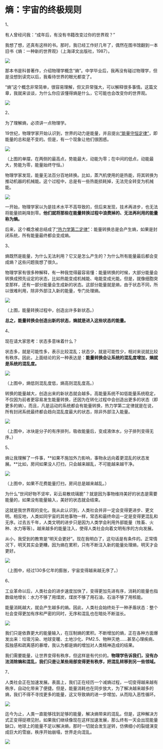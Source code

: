 # 熵：宇宙的终极规则

1、

有人曾经问我：“成年后，有没有书籍改变过你的世界观？”

我想了想，还真有这样的书。那时，我已经工作好几年了，偶然在图书馆翻到一本旧书《熵：一种新的世界观》（上海译文出版社，1987）。

![](http://www.ruanyifeng.com/blogimg/asset/2017/bg2017042401.jpg)

那本书是科普著作，介绍物理学概念“熵”。中学毕业后，我再没有碰过物理学，但是没想到读完以后，我看待世界的眼光都变了。

“熵”这个概念非常简单，很容易理解，但又异常强大，可以解释很多事情。这篇文章，我就来谈谈，为什么你应该懂得熵是什么，它可能也会改变你的世界观。

![](http://www.ruanyifeng.com/blogimg/asset/2017/bg2017042402.png)

2、

为了理解熵，必须讲一点物理学。

19世纪，物理学家开始认识到，世界的动力是能量，并且提出[“能量守恒定律”](https://zh.wikipedia.org/wiki/%E8%83%BD%E9%87%8F%E5%AE%88%E6%81%92%E5%AE%9A%E5%BE%8B)，即能量的总和是不变的。但是，有一个现象让他们很困惑。

![](http://www.ruanyifeng.com/blogimg/asset/2017/bg2017042403.jpg)

（上图的单摆，在两侧的最高点，势能最大，动能为零；在中间的低点，动能最大，势能为零，能量始终守恒。）

物理学家发现，能量无法百分百地转换。比如，蒸汽机使用的是热能，将其转换为推动机器的机械能。这个过程中，总是有一些热能损耗掉，无法完全转变为机械能。

![](http://www.ruanyifeng.com/blogimg/asset/2017/bg2017042404.png)

一开始，物理学家以为是技术水平不高导致的，但后来发现，技术再进步，也无法将能量损耗降到零。**他们就将那些在能量转换过程中浪费掉的、无法再利用的能量称为熵。**

后来，这个概念被总结成了[“热力学第二定律”](https://zh.wikipedia.org/wiki/%E7%83%AD%E5%8A%9B%E5%AD%A6%E7%AC%AC%E4%BA%8C%E5%AE%9A%E5%BE%8B)：能量转换总是会产生熵，如果是封闭系统，所有能量最终都会变成熵。

3、

熵既然是能量，为什么无法利用？它又是怎么产生的？为什么所有能量最后都会变成熵？这些问题我想了很久。

物理学家有很多种解释，有一种我觉得最容易懂：能量转换的时候，大部分能量会转换成预先设定的状态，比如热能变成机械能、电能变成光能。但是，就像细胞突变那样，还有一部分能量会生成新的状态。这部分能量就是熵，由于状态不同，所以很难利用，除非外部注入新的能量，专门处理熵。

![](http://www.ruanyifeng.com/blogimg/asset/2017/bg2017042405.jpg)

（上图，能量转换过程中，创造出许多新状态。）

**总之，能量转换会创造出新的状态，熵就是进入这些状态的能量。**

4、

现在请大家思考：状态多意味着什么？

状态多，就是可能性多，表示比较混乱；状态少，就是可能性少，相对来说就比较有秩序。因此，上面结论的另一种表达是：**能量转换会让系统的混乱度增加，熵就是系统的混乱度。**

![](http://www.ruanyifeng.com/blogimg/asset/2017/bg2017042406.png)

（上图中，熵低则混乱度低，熵高则混乱度高。）

转换的能量越大，创造出来的新状态就会越多。高能量系统不如低能量系统稳定，不仅因为前者更容易发生能量转换，还因为在转化过程中会创造出更多的状态（即更多的熵）。而且，凡是运动的系统都会有能量转换，热力学第二定律就是在说，所有封闭系统最终都会趋向混乱度最大的状态，除非外部注入能量。

![](http://www.ruanyifeng.com/blogimg/asset/2017/bg2017042407.png)

（上图中，冰块是分子的有序排列，吸收能量后，变成液体水，分子排列变得无序。）

5、

熵让我理解了一件事，**如果不施加外力影响，事物永远向着更混乱的状态发展。**比如，房间如果没人打扫，只会越来越乱，不可能越来越干净。

![](http://www.ruanyifeng.com/blogimg/asset/2017/bg2017042408.jpg)

（上图中，如果不花费能量打扫，房间总是越来越乱。）

为什么“世间好物不坚牢，彩云易散琉璃脆”？就是因为事物维持美好的状态是需要能量的，如果没有能量输入，美好的状态就会结束。

这就是我世界观的变化。我从此认识到，人类社会并非一定会变得更进步、更文明。相反地，人类如同宇宙的其他事物一样，常态和最终命运一定是变得更混乱和无序。过去五千年，人类文明的进步只是因为人类学会利用外部能量（牲畜、火种、水力等等）。越来越多的能量注入，使得人类社会向着文明有序的方向发展。

从小，我受到的教育是“明天会更好”。现在我明白了，这句话是有条件的。正常情况下，明天其实会更糟，因为熵在累积，只有不断注入新的能量处理熵，明天才会更好。

![](http://www.ruanyifeng.com/blogimg/asset/2017/bg2017042409.jpg)

（上图中，经过130多亿年的膨胀，宇宙变得越来越无序了。）

6、

工业革命以后，人类社会的进步速度加快了，变得更加先进有序，消耗的能量也指数级地增长：水力不够了用煤炭，煤炭不够了用石油，石油不够了用核能。

能量消耗越大，就会产生越多的熵。因此，人类社会始终处于一种矛盾状态：整个社会变得更加有序和严密的同时，无序和混乱也在暗处不断滋长。

![](http://www.ruanyifeng.com/blogimg/asset/2017/bg2017042410.jpg)

我们只是依靠更大的能量输入，在压制熵的累积。不断增加的熵，正在各种方面爆发出来：垃圾污染、地球变暖、土地沙化、PM2.5、物种灭绝……甚至心理疾病、孤独感和疏离感的暴增，我认为都是熵的增加对人类精神造成的结果。

我们需要能量，让世界变得有秩序，但这样是有代价的。**物理学告诉我们，没有办法消除熵和混乱，我们只是让某些局部变得更有秩序，把混乱转移到另一些领域。**

7、

人类社会正在加速发展。表面上，我们正在经历一个减熵过程，一切变得越来越有秩序，自动化带来了便捷。但是，能量消耗也在同步放大，为了解决越来越多的熵，我们不得不寻找更多的能量，这又导致熵的进一步增加，从而陷入恶性循环。

![](http://www.ruanyifeng.com/blogimg/asset/2017/bg2017042411.jpg)

迄今为止，人类一直能够找到足够的能量，解决熵带来的混乱。但是，这种解决方式正变得捉襟见肘。如果我们继续像现在这样加速发展，那么终有一天会出现能量缺口，地球上的能量不足以解决熵，那时一切就会发生逆转，仿佛细小的裂缝演变成巨大的雪崩，秩序开始崩塌，世界走向混乱。

![](http://www.ruanyifeng.com/blogimg/asset/2017/bg2017042412.jpg)

